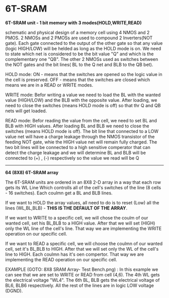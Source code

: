 
# 6T-SRAM

**6T-SRAM unit - 1 bit memory with 3 modes(HOLD,WRITE,READ)**

schematic and physical design of a memory cell using 4 NMOS and 2 PMOS.
2 NMOSs and 2 PMOSs are used to compound 2 Inverters(NOT gate). Each gate connected to the output of the other gate so that any value (logic HIGH/LOW) will be helded as long as the HOLD mode is on.
We need to state which net is considered to be the bit value "Q" and which is the complementary one "QB". The other 2 NMOSs used as switches between the NOT gates and the bit lines( BL to the Q net and BLB to the QB bet).

HOLD mode: ON - means that the switches are opened so the logic value in the cell is preserved.
           OFF -  means that the switches are closed which means we are in a READ or WRITE modes.

WRITE mode: Befor writing a value we need to load the BL with the wanted value (HIGH/LOW) and the BLB with the opposite value. After loading, we need to close the switches (means HOLD mode is off) so that thr Q and QB nets will get loaded.

READ mode: Befor reading the value from the cell, we need to set BL and BLB with HIGH values.
           After loading BL and BLB we need to close the switches (means HOLD mode is off).
           The bit line that connected to a LOW value net will have a charge leakage through 
           the NMOS transistor of the feeding NOT gate, whie the HIGH value net will remain                fully charged. The two bit lines will be connected to a high sensitive comperator 
           that can detect the charge leakage and we will determine BL and BLB will be                     connected to (+) , (-) respectively so the value we read will be Q
_______________________________________________________________________________________________

**64 (8X8) 6T-SRAM array**

The 6T-SRAM units are ordered in an 8X8 2-D array in a way that each row gets its WL Line Which controlls all of the cell's switches of the line (8 cells - 16 switches). Each coulmn get a BL and BLB lines.

If we want to HOLD the array values, all need to do is to reset (Low) all the lines (WL,BL,BLB) - **THIS IS THE DEFAULT OF THE ARRAY**.

If we want to WRITE to a specific cell, we will chose the coulm of our wanted cell, set his BL,BLB to a HIGH value. After that we will set (HIGH) only the WL line of the cell's line. That way we are implementing the WRITE operation on our specific cell.

If we want to READ a specific cell, we will choose the coulmn of our wanted cell, set it's BL,BLB to HIGH. After that we will set only the WL of the cell's line to HIGH. Each coulmn has it's oen compertor.  That way we are implementing the READ operation on our specific cell.

EXAMPLE (GOTO: 8X8 SRAM Array- Test Bench.png) : In this example we can see that we are set to WRITE or READ from cell (4,6). The 4th WL gets the electrical voltage "WL4". The 6th BL, BLB gets the electrical voltage of BL6, BLB6 respectively. All the rest of the lines are in logic LOW voltage (DGND).













